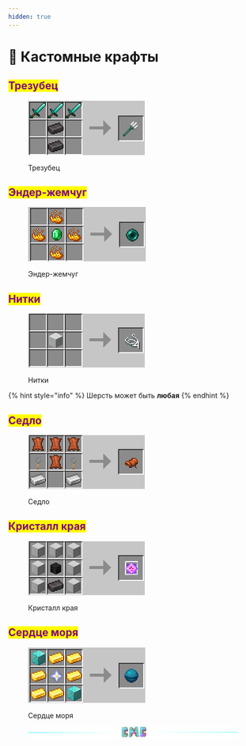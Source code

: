 ```yaml
---
hidden: true
---
```


# 🔧 Кастомные крафты

## <mark style="color:purple;">Трезубец</mark>

<figure><img src="../.gitbook/assets/image (7).png" alt=""><figcaption><p>Трезубец</p></figcaption></figure>

## <mark style="color:purple;">Эндер-жемчуг</mark>

<figure><img src="../.gitbook/assets/image (4) (1).png" alt=""><figcaption><p>Эндер-жемчуг</p></figcaption></figure>

## <mark style="color:purple;">Нитки</mark>

<figure><img src="../.gitbook/assets/image (3) (3).png" alt=""><figcaption><p>Нитки</p></figcaption></figure>

{% hint style="info" %}
Шерсть может быть **любая**
{% endhint %}

## <mark style="color:purple;">Седло</mark>

<figure><img src="../.gitbook/assets/image (1) (1) (2).png" alt=""><figcaption><p>Седло</p></figcaption></figure>

## <mark style="color:purple;">Кристалл края</mark>

<figure><img src="../.gitbook/assets/image (9) (1) (1).png" alt=""><figcaption><p>Кристалл края</p></figcaption></figure>

## <mark style="color:purple;">Сердце моря</mark>

<figure><img src="../.gitbook/assets/image (17).png" alt=""><figcaption><p>Сердце моря</p></figcaption></figure>

<figure><img src="../.gitbook/assets/gitlab_hr7.svg" alt=""><figcaption></figcaption></figure>

